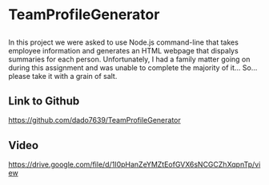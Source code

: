 # TeamProfileGenerator

##

In this project we were asked to use Node.js command-line that takes employee information and generates an HTML webpage that dispalys summaries for each person.
Unfortunately, I had a family matter going on during this assignment and was unable to complete the majority of it... So... please take it with a grain of salt.

## Link to Github

https://github.com/dado7639/TeamProfileGenerator

## Video

https://drive.google.com/file/d/1I0pHanZeYMZtEofGVX6sNCGCZhXqpnTp/view
